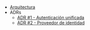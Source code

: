 * [Arquitectura](/)
* ADRs
  * [ADR #1 - Autenticación unificada](adrs/adr1.unified-auth.md)
  * [ADR #2 - Proveedor de identidad](adrs/adr2.identity-provider.md)
